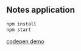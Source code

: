 ## Notes application

```sh
npm install
npm start
```

[codepen demo](http://codepen.io/10101/full/rmVxBR/)
